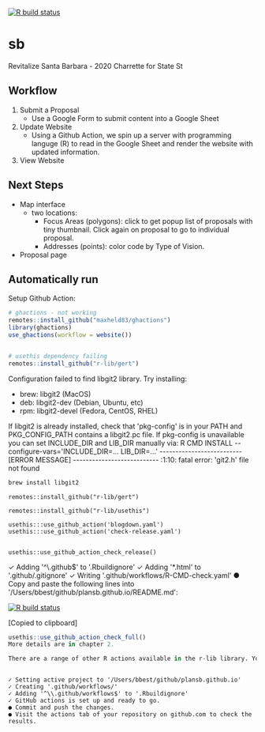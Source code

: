 [![R build status](https://github.com/plansb/plansb.github.io/workflows/R-CMD-check/badge.svg)](https://github.com/plansb/plansb.github.io/actions)

# sb
Revitalize Santa Barbara - 2020 Charrette for State St

## Workflow

1. Submit a Proposal
    - Use a Google Form to submit content into a Google Sheet
1. Update Website
    - Using a Github Action, we spin up a server with programming languge (R) to read in the Google Sheet and render the website with updated information.
1. View Website

## Next Steps

- Map interface
    - two locations: 
        - Focus Areas (polygons): click to get popup list of proposals with tiny thumbnail. Click again on proposal to go to individual proposal.
        - Addresses (points): color code by Type of Vision.
- Proposal page

## Automatically run

Setup Github Action:

```R
# ghactions - not working
remotes::install_github("maxheld83/ghactions")
library(ghactions)
use_ghactions(workflow = website())


# usethis dependency failing
remotes::install_github("r-lib/gert")
```

Configuration failed to find libgit2 library. Try installing:
 * brew: libgit2 (MacOS)
 * deb: libgit2-dev (Debian, Ubuntu, etc)
 * rpm: libgit2-devel (Fedora, CentOS, RHEL)
 
 
If libgit2 is already installed, check that 'pkg-config' is in your
PATH and PKG_CONFIG_PATH contains a libgit2.pc file. If pkg-config
is unavailable you can set INCLUDE_DIR and LIB_DIR manually via:
R CMD INSTALL --configure-vars='INCLUDE_DIR=... LIB_DIR=...'
-------------------------- [ERROR MESSAGE] ---------------------------
<stdin>:1:10: fatal error: 'git2.h' file not found

```bash
brew install libgit2
```

```
remotes::install_github("r-lib/gert")

remotes::install_github("r-lib/usethis")

usethis:::use_github_action('blogdown.yaml')
usethis:::use_github_action('check-release.yaml')


usethis::use_github_action_check_release()
```

✓ Adding '^\\.github$' to '.Rbuildignore'
✓ Adding '*.html' to '.github/.gitignore'
✓ Writing '.github/workflows/R-CMD-check.yaml'
● Copy and paste the following lines into '/Users/bbest/github/plansb.github.io/README.md':
  <!-- badges: start -->
  [![R build status](https://github.com/plansb/plansb.github.io/workflows/R-CMD-check/badge.svg)](https://github.com/plansb/plansb.github.io/actions)
  <!-- badges: end -->
  [Copied to clipboard]

```r
usethis::use_github_action_check_full()
More details are in chapter 2.

There are a range of other R actions available in the r-lib library. You can add these example yaml files using the following function (demonstrated here with the check-release action):



```    

```
✓ Setting active project to '/Users/bbest/github/plansb.github.io'
✓ Creating '.github/workflows/'
✓ Adding '^\\.github/workflows$' to '.Rbuildignore'
✓ GitHub actions is set up and ready to go.
● Commit and push the changes.
● Visit the actions tab of your repository on github.com to check the results.
```